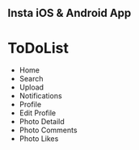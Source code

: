 ## Insta iOS & Android App

# ToDoList
- Home
- Search
- Upload
- Notifications
- Profile
- Edit Profile
- Photo Detaild
- Photo Comments
- Photo Likes